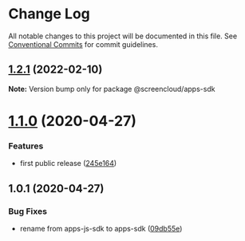 # Change Log

All notable changes to this project will be documented in this file.
See [Conventional Commits](https://conventionalcommits.org) for commit guidelines.

## [1.2.1](https://github.com/screencloud/developer/compare/@screencloud/apps-sdk@1.1.0...@screencloud/apps-sdk@1.2.1) (2022-02-10)

**Note:** Version bump only for package @screencloud/apps-sdk





# [1.1.0](https://github.com/screencloud/developer/compare/@screencloud/apps-sdk@1.0.1...@screencloud/apps-sdk@1.1.0) (2020-04-27)


### Features

* first public release ([245e164](https://github.com/screencloud/developer/commit/245e1644bb0fc9f10f2ce939c8a7b63fa51edca2))





## 1.0.1 (2020-04-27)


### Bug Fixes

* rename from apps-js-sdk to apps-sdk ([09db55e](https://github.com/screencloud/developer/commit/09db55e7a67dd0cf2cdaa5cbe5a1bd15f751f94c))
